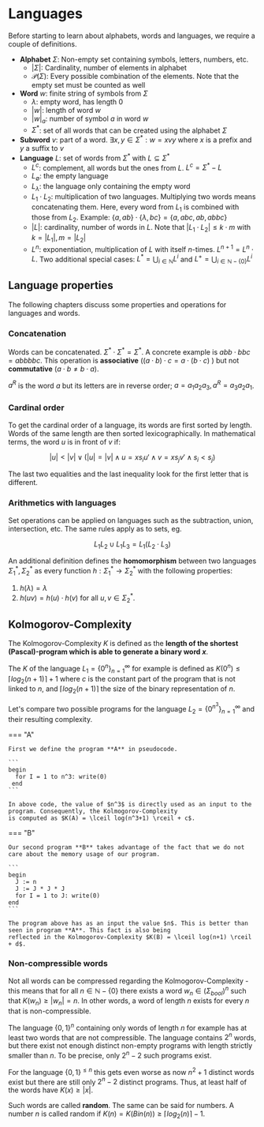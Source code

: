 # Languages

Before starting to learn about alphabets, words and languages, we require a couple of definitions.

- **Alphabet** $\Sigma$: Non-empty set containing symbols, letters, numbers, etc.
    + $| \Sigma |$: Cardinality, number of elements in alphabet
    + $\mathcal{P}(\Sigma)$: Every possible combination of the elements. Note that the empty set must be counted as well
- **Word** $w$: finite string of symbols from $\Sigma$
    + $\lambda$: empty word, has length 0
    + $|w|$: length of word $w$
    + $|w|_a$: number of symbol $a$ in word $w$
    + $\Sigma^*$: set of all words that can be created using the alphabet $\Sigma$
- **Subword** $v$: part of a word. $\exists x,y \in \Sigma^* : w = xvy$ where $x$ is a prefix and $y$ a suffix to $v$
- **Language** $L$: set of words from $\Sigma^*$ with $L \subseteq \Sigma^*$
    + $L^c$: complement, all words but the ones from $L$. $L^c=\Sigma^* - L$
    + $L_\emptyset$: the empty language
    + $L_\lambda$: the language only containing the empty word
    + $L_1 \cdot L_2$: multiplication of two languages. Multiplying two words means concatenating them. Here, every word
      from $L_1$ is combined with those from $L_2$. Example: $\{a,ab\}\cdot\{\lambda,bc\}=\{a,abc,ab,abbc\}$
    + $|L|$: cardinality, number of words in $L$. Note that $|L_1\cdot L_2| \leq k \cdot m$ with $k=|L_1|,m=|L_2|$
    + $L^n$: exponentiation, multiplication of $L$ with itself $n$-times. $L^{n+1}=L^n\cdot L$. Two additional special
      cases: $L^* = \bigcup_{i\in\mathbb{N}}L^i$ and $L^+ = \bigcup_{i\in\mathbb{N}-\{0\}}L^i$

## Language properties

The following chapters discuss some properties and operations for languages and words.

### Concatenation

Words can be concatenated. $\Sigma^* \cdot \Sigma^* = \Sigma^*$. A concrete example is $abb\cdot bbc = abbbbc$. This
operation is **associative** ($(a\cdot b) \cdot c = a \cdot (b \cdot c)$ )  but not **commutative** ($a \cdot b \neq b
\cdot a$).

$a^R$ is the word $a$ but its letters are in reverse order; $a=a_1a_2a_3, a^R=a_3a_2a_1$.

### Cardinal order

To get the cardinal order of a language, its words are first sorted by length. Words of the same length are then sorted
lexicographically. In mathematical terms, the word $u$ is in front of $v$ if:

$$
|u| < |v| \lor (|u|=|v| \land u=xs_iu'\land v=xs_jv'\land s_i<s_j)
$$

The last two equalities and the last inequality look for the first letter that is different.

### Arithmetics with languages

Set operations can be applied on languages such as the subtraction, union, intersection, etc. The same rules apply as
to sets, eg.

$$
L_1L_2\cup L_1L_3 = L_1(L_2\cdot L_3)
$$

An additional definition defines the **homomorphism** between two languages $\Sigma_1^*,\Sigma_2^*$ as every function
$h: \Sigma_1^* \to \Sigma_2^*$ with the following properties:

1. $h(\lambda)=\lambda$
2. $h(uv) = h(u) \cdot h(v)$ for all $u,v\in \Sigma_2^*$.

## Kolmogorov-Complexity

The Kolmogorov-Complexity $K$ is defined as the **length of the shortest (Pascal)-program which is able to generate a
binary word $x$**.

The $K$ of the language $L_1 = \{0^n\}^\infty_{n=1}$ for example is defined as $K(0^n) \leq \lceil log_2(n+1) \rceil +
1$ where $c$
is the constant part of the program that is not linked to $n$, and $\lceil log_2(n+1) \rceil$ the size of the binary
representation of $n$.

Let's compare two possible programs for the language $L_2 = \{0^{n^3}\}^\infty_{n=1}$ and their resulting complexity.

=== "A"

    First we define the program **A** in pseudocode. 
    
    ```
    begin
      for I = 1 to n^3: write(0)
     end
    ```

    In above code, the value of $n^3$ is directly used as an input to the program. Consequently, the Kolmogorov-Complexity
    is computed as $K(A) = \lceil log(n^3+1) \rceil + c$. 

=== "B"

    Our second program **B** takes advantage of the fact that we do not care about the memory usage of our program. 
  
    ```
    begin
      J := n
      J := J * J * J
      for I = 1 to J: write(0)
    end
    ```

    The program above has as an input the value $n$. This is better than seen in program **A**. This fact is also being
    reflected in the Kolmogorov-Complexity $K(B) = \lceil log(n+1) \rceil + d$.

### Non-compressible words

Not all words can be compressed regarding the Kolmogorov-Complexity - this means that for all $n \in \mathbb{N}-\{0\}$
there exists a word $w_n \in (\Sigma_{bool})^n$ such that $K(w_n) \geq |w_n| = n$. In other words, a word of length $n$
exists for every $n$ that is non-compressible.

The language $\{0,1\}^n$ containing only words of length $n$ for example has at least two words that are not
compressible. The language contains $2^n$ words, but there exist not enough distinct non-empty programs with length
strictly smaller than $n$. To be precise, only $2^n-2$ such programs exist.

For the language $\{0,1\}^{\leq n}$ this gets even worse as now $n^2+1$ distinct words exist but there are still only
$2^n-2$ distinct programs. Thus, at least half of the words have $K(x) \geq |x|$.

Such words are called **random**. The same can be said for numbers. A number $n$ is called random if
$K(n) = K(Bin(n)) \geq \lceil log_2(n) \rceil -1$.